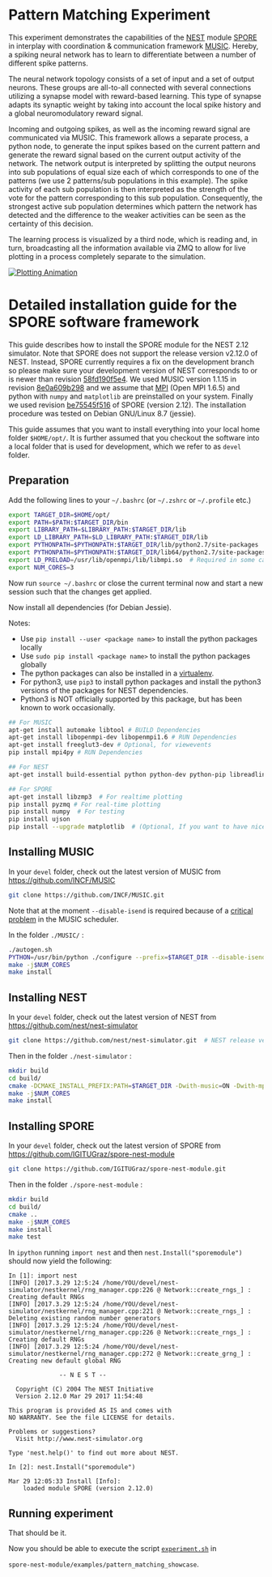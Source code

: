 # Pattern Matching Experiment

This experiment demonstrates the capabilities of the [NEST](https://github.com/nest/nest-simulator) module
[SPORE](https://github.com/IGITUGraz/spore-nest-module) in interplay with coordination & communication framework [MUSIC](https://github.com/INCF/MUSIC).
Hereby, a spiking neural network has to learn to differentiate between a number of different spike patterns.

The neural network topology consists of a set of input and a set of output neurons.
These groups are all-to-all connected with several connections utilizing a synapse model with reward-based learning.
This type of synapse adapts its synaptic weight by taking into account the local spike history and a global neuromodulatory reward signal.

Incoming and outgoing spikes, as well as the incoming reward signal are communicated via MUSIC.
This framework allows a separate process, a python node, to generate the input spikes based on the current pattern and generate
the reward signal based on the current output activity of the network.
The network output is interpreted by splitting the output neurons into sub populations of equal size each of which corresponds to  one of the patterns (we use 2 patterns/sub populations in this example).
The spike activity of each sub population is then interpreted as the strength of the vote for the pattern corresponding to this sub population.
Consequently, the strongest active sub population determines which pattern the network has detected and the difference to the weaker activities can be
seen as the certainty of this decision.

The learning process is visualized by a third node, which is reading and, in turn, broadcasting all the information available via ZMQ to allow for live plotting in a process completely separate to the simulation.

[![Plotting Animation][2]][1]

[1]: https://cloud.githubusercontent.com/assets/22887425/24467479/f7235d1c-14b4-11e7-8ecf-ba19931d7f8d.gif
[2]: https://cloud.githubusercontent.com/assets/22887425/24467512/1aa0caa4-14b5-11e7-9217-29dcf48ac349.gif (Follow link for higher resolution and longer recording)

# Detailed installation guide for the SPORE software framework

This guide describes how to install the SPORE module for the NEST 2.12 simulator. Note that SPORE does not support the release version v2.12.0 of NEST. Instead, SPORE currently requires a fix on the development branch so please make sure your development version of NEST corresponds to or is newer than revision [58fd190f5e4](https://github.com/nest/nest-simulator/commit/58fd190f5e404f1e3e822c0d3915e2321d102ed5). We used MUSIC version 1.1.15 in revision [8e0a609b298](https://github.com/INCF/MUSIC/commit/8e0a609b29835be604ae556c1592aad9b4be1827) and we assume that [MPI](https://www.open-mpi.org/) (Open MPI 1.6.5) and python with `numpy` and `matplotlib` are preinstalled on your system. Finally we used revision [be75545f516](https://github.com/IGITUGraz/spore-nest-module/commit/be75545f5168a9765dc8d7dce71a5defbd368c98) of SPORE (version 2.12). The installation procedure was tested on Debian GNU/Linux 8.7 (jessie).

This guide assumes that you want to install everything into your local home folder `$HOME/opt/`. It is further assumed that you checkout the software into a local folder that is used for development, which we refer to as `devel` folder.

## Preparation

Add the following lines to your `~/.bashrc` (or `~/.zshrc` or `~/.profile` etc.)

```bash
export TARGET_DIR=$HOME/opt/
export PATH=$PATH:$TARGET_DIR/bin
export LIBRARY_PATH=$LIBRARY_PATH:$TARGET_DIR/lib
export LD_LIBRARY_PATH=$LD_LIBRARY_PATH:$TARGET_DIR/lib
export PYTHONPATH=$PYTHONPATH:$TARGET_DIR/lib/python2.7/site-packages
export PYTHONPATH=$PYTHONPATH:$TARGET_DIR/lib64/python2.7/site-packages
export LD_PRELOAD=/usr/lib/openmpi/lib/libmpi.so  # Required in some cases
export NUM_CORES=3

```

Now run `source ~/.bashrc` or close the current terminal now and start a new session such that the changes get applied.

Now install all dependencies (for Debian Jessie). 

Notes:

* Use `pip install --user <package name>` to install the python packages locally
* Use `sudo pip install <package name>` to install the python packages globally
* The python packages can also be installed in a [virtualenv](https://virtualenv.pypa.io/en/stable/).
* For python3, use `pip3` to install python packages and install the python3 versions of the packages for NEST dependencies. 
* Python3 is NOT officially supported by this package, but has been known to work occasionally.

```bash
## For MUSIC
apt-get install automake libtool # BUILD Dependencies
apt-get install libopenmpi-dev libopenmpi1.6 # RUN Dependencies
apt-get install freeglut3-dev # Optional, for viewevents
pip install mpi4py # RUN Dependencies

## For NEST
apt-get install build-essential python python-dev python-pip libreadline-dev gsl-bin libgsl0-dev libncurses5-dev cmake openmpi-bin

## For SPORE
apt-get install libzmp3  # For realtime plotting
pip install pyzmq # For real-time plotting
pip install numpy  # For testing
pip install ujson
pip install --upgrade matplotlib  # (Optional, If you want to have nice plotting, you should upgrade `matplotlib` to the newest version)
```


## Installing MUSIC

In your `devel` folder, check out the latest version of MUSIC from https://github.com/INCF/MUSIC

```bash
git clone https://github.com/INCF/MUSIC.git
```

Note that at the moment `--disable-isend` is required because
of a [critical problem](https://github.com/INCF/MUSIC/issues/35#issuecomment-280332573)
in the MUSIC scheduler.

In the folder `./MUSIC/` :

```bash
./autogen.sh
PYTHON=/usr/bin/python ./configure --prefix=$TARGET_DIR --disable-isend  # Replace with python3 if desired
make -j$NUM_CORES
make install
```

## Installing NEST

In your `devel` folder, check out the latest version of NEST from https://github.com/nest/nest-simulator

```bash
git clone https://github.com/nest/nest-simulator.git  # NEST release versions don't currently work with SPORE
```
Then in the folder `./nest-simulator` :

```bash
mkdir build
cd build/
cmake -DCMAKE_INSTALL_PREFIX:PATH=$TARGET_DIR -Dwith-music=ON -Dwith-mpi=ON -Dwith-python=2 ..  # Change python version to 3 for Python 3
make -j$NUM_CORES
make install
```

## Installing SPORE

In your `devel` folder, check out the latest version of SPORE from https://github.com/IGITUGraz/spore-nest-module

```bash
git clone https://github.com/IGITUGraz/spore-nest-module.git
```

Then in the folder `./spore-nest-module` :

```bash
mkdir build
cd build/
cmake ..
make -j$NUM_CORES
make install
make test
```

In `ipython` running `import nest` and then `nest.Install("sporemodule")` should now yield the following:

```
In [1]: import nest
[INFO] [2017.3.29 12:5:24 /home/YOU/devel/nest-simulator/nestkernel/rng_manager.cpp:226 @ Network::create_rngs_] : Creating default RNGs
[INFO] [2017.3.29 12:5:24 /home/YOU/devel/nest-simulator/nestkernel/rng_manager.cpp:221 @ Network::create_rngs_] : Deleting existing random number generators
[INFO] [2017.3.29 12:5:24 /home/YOU/devel/nest-simulator/nestkernel/rng_manager.cpp:226 @ Network::create_rngs_] : Creating default RNGs
[INFO] [2017.3.29 12:5:24 /home/YOU/devel/nest-simulator/nestkernel/rng_manager.cpp:272 @ Network::create_grng_] : Creating new default global RNG

              -- N E S T --

  Copyright (C) 2004 The NEST Initiative
  Version 2.12.0 Mar 29 2017 11:54:48

This program is provided AS IS and comes with
NO WARRANTY. See the file LICENSE for details.

Problems or suggestions?
  Visit http://www.nest-simulator.org

Type 'nest.help()' to find out more about NEST.

In [2]: nest.Install("sporemodule")

Mar 29 12:05:33 Install [Info]: 
    loaded module SPORE (version 2.12.0)
```

## Running experiment

That should be it.

Now you should be able to execute the script [`experiment.sh`](https://github.com/IGITUGraz/spore-nest-module/blob/master/examples/pattern_matching_showcase/experiment.sh) in

`spore-nest-module/examples/pattern_matching_showcase`.


